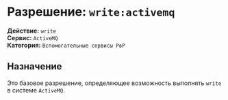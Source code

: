 # Разрешение: `write:activemq`

**Действие:** `write`  
**Сервис:** `ActiveMQ`  
**Категория:** `Вспомогательные сервисы РвР`

## Назначение
Это базовое разрешение, определяющее возможность выполнять `write` в системе `ActiveMQ`.
